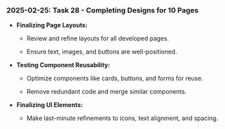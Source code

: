 ### 2025-02-25: Task 28 - Completing Designs for 10 Pages

* **Finalizing Page Layouts:**

    * Review and refine layouts for all developed pages.

    * Ensure text, images, and buttons are well-positioned.

* **Testing Component Reusability:**

    * Optimize components like cards, buttons, and forms for reuse.

    * Remove redundant code and merge similar components.

* **Finalizing UI Elements:**

    * Make last-minute refinements to icons, text alignment, and spacing.